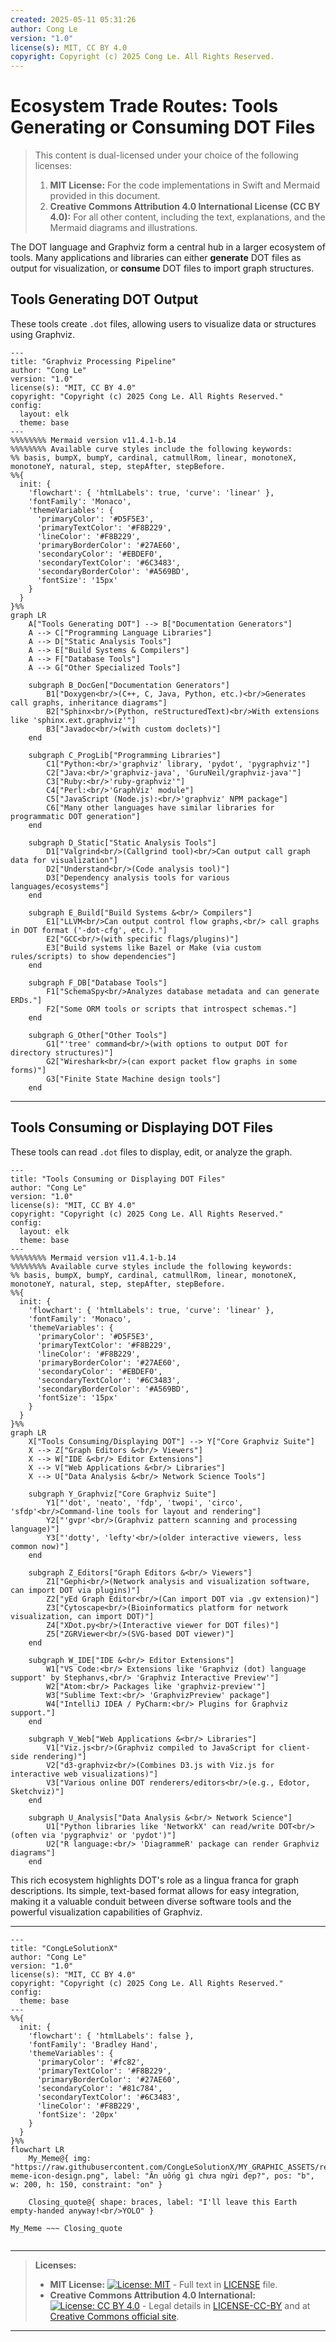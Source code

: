 ```yaml
---
created: 2025-05-11 05:31:26
author: Cong Le
version: "1.0"
license(s): MIT, CC BY 4.0
copyright: Copyright (c) 2025 Cong Le. All Rights Reserved.
---
```




# Ecosystem Trade Routes: Tools Generating or Consuming DOT Files

> This content is dual-licensed under your choice of the following licenses:
> 1.  **MIT License:** For the code implementations in Swift and Mermaid provided in this document.
> 2.  **Creative Commons Attribution 4.0 International License (CC BY 4.0):** For all other content, including the text, explanations, and the Mermaid diagrams and illustrations.


The DOT language and Graphviz form a central hub in a larger ecosystem of tools. Many applications and libraries can either **generate** DOT files as output for visualization, or **consume** DOT files to import graph structures.

## Tools Generating DOT Output

These tools create `.dot` files, allowing users to visualize data or structures using Graphviz.

```mermaid
---
title: "Graphviz Processing Pipeline"
author: "Cong Le"
version: "1.0"
license(s): "MIT, CC BY 4.0"
copyright: "Copyright (c) 2025 Cong Le. All Rights Reserved."
config:
  layout: elk
  theme: base
---
%%%%%%%% Mermaid version v11.4.1-b.14
%%%%%%%% Available curve styles include the following keywords:
%% basis, bumpX, bumpY, cardinal, catmullRom, linear, monotoneX, monotoneY, natural, step, stepAfter, stepBefore.
%%{
  init: {
    'flowchart': { 'htmlLabels': true, 'curve': 'linear' },
    'fontFamily': 'Monaco',
    'themeVariables': {
      'primaryColor': '#D5F5E3',
      'primaryTextColor': '#F8B229',
      'lineColor': '#F8B229',
      'primaryBorderColor': '#27AE60',
      'secondaryColor': '#EBDEF0',
      'secondaryTextColor': '#6C3483',
      'secondaryBorderColor': '#A569BD',
      'fontSize': '15px'
    }
  }
}%%
graph LR
    A["Tools Generating DOT"] --> B["Documentation Generators"]
    A --> C["Programming Language Libraries"]
    A --> D["Static Analysis Tools"]
    A --> E["Build Systems & Compilers"]
    A --> F["Database Tools"]
    A --> G["Other Specialized Tools"]

    subgraph B_DocGen["Documentation Generators"]
        B1["Doxygen<br/>(C++, C, Java, Python, etc.)<br/>Generates call graphs, inheritance diagrams"]
        B2["Sphinx<br/>(Python, reStructuredText)<br/>With extensions like 'sphinx.ext.graphviz'"]
        B3["Javadoc<br/>(with custom doclets)"]
    end

    subgraph C_ProgLib["Programming Libraries"]
        C1["Python:<br/>'graphviz' library, 'pydot', 'pygraphviz'"]
        C2["Java:<br/>'graphviz-java', 'GuruNeil/graphviz-java'"]
        C3["Ruby:<br/>'ruby-graphviz'"]
        C4["Perl:<br/>'GraphViz' module"]
        C5["JavaScript (Node.js):<br/>'graphviz' NPM package"]
        C6["Many other languages have similar libraries for programmatic DOT generation"]
    end

    subgraph D_Static["Static Analysis Tools"]
        D1["Valgrind<br/>(Callgrind tool)<br/>Can output call graph data for visualization"]
        D2["Understand<br/>(Code analysis tool)"]
        D3["Dependency analysis tools for various languages/ecosystems"]
    end

    subgraph E_Build["Build Systems &<br/> Compilers"]
        E1["LLVM<br/>Can output control flow graphs,<br/> call graphs in DOT format ('-dot-cfg', etc.)."]
        E2["GCC<br/>(with specific flags/plugins)"]
        E3["Build systems like Bazel or Make (via custom rules/scripts) to show dependencies"]
    end

    subgraph F_DB["Database Tools"]
        F1["SchemaSpy<br/>Analyzes database metadata and can generate ERDs."]
        F2["Some ORM tools or scripts that introspect schemas."]
    end
    
    subgraph G_Other["Other Tools"]
        G1["'tree' command<br/>(with options to output DOT for directory structures)"]
        G2["Wireshark<br/>(can export packet flow graphs in some forms)"]
        G3["Finite State Machine design tools"]
    end
```

---

## Tools Consuming or Displaying DOT Files

These tools can read `.dot` files to display, edit, or analyze the graph.

```mermaid
---
title: "Tools Consuming or Displaying DOT Files"
author: "Cong Le"
version: "1.0"
license(s): "MIT, CC BY 4.0"
copyright: "Copyright (c) 2025 Cong Le. All Rights Reserved."
config:
  layout: elk
  theme: base
---
%%%%%%%% Mermaid version v11.4.1-b.14
%%%%%%%% Available curve styles include the following keywords:
%% basis, bumpX, bumpY, cardinal, catmullRom, linear, monotoneX, monotoneY, natural, step, stepAfter, stepBefore.
%%{
  init: {
    'flowchart': { 'htmlLabels': true, 'curve': 'linear' },
    'fontFamily': 'Monaco',
    'themeVariables': {
      'primaryColor': '#D5F5E3',
      'primaryTextColor': '#F8B229',
      'lineColor': '#F8B229',
      'primaryBorderColor': '#27AE60',
      'secondaryColor': '#EBDEF0',
      'secondaryTextColor': '#6C3483',
      'secondaryBorderColor': '#A569BD',
      'fontSize': '15px'
    }
  }
}%%
graph LR
    X["Tools Consuming/Displaying DOT"] --> Y["Core Graphviz Suite"]
    X --> Z["Graph Editors &<br/> Viewers"]
    X --> W["IDE &<br/> Editor Extensions"]
    X --> V["Web Applications &<br/> Libraries"]
    X --> U["Data Analysis &<br/> Network Science Tools"]

    subgraph Y_Graphviz["Core Graphviz Suite"]
        Y1["'dot', 'neato', 'fdp', 'twopi', 'circo', 'sfdp'<br/>Command-line tools for layout and rendering"]
        Y2["'gvpr'<br/>(Graphviz pattern scanning and processing language)"]
        Y3["'dotty', 'lefty'<br/>(older interactive viewers, less common now)"]
    end

    subgraph Z_Editors["Graph Editors &<br/> Viewers"]
        Z1["Gephi<br/>(Network analysis and visualization software, can import DOT via plugins)"]
        Z2["yEd Graph Editor<br/>(Can import DOT via .gv extension)"]
        Z3["Cytoscape<br/>(Bioinformatics platform for network visualization, can import DOT)"]
        Z4["XDot.py<br/>(Interactive viewer for DOT files)"]
        Z5["ZGRViewer<br/>(SVG-based DOT viewer)"]
    end

    subgraph W_IDE["IDE &<br/> Editor Extensions"]
        W1["VS Code:<br/> Extensions like 'Graphviz (dot) language support' by Stephanvs,<br/> 'Graphviz Interactive Preview'"]
        W2["Atom:<br/> Packages like 'graphviz-preview'"]
        W3["Sublime Text:<br/> 'GraphvizPreview' package"]
        W4["IntelliJ IDEA / PyCharm:<br/> Plugins for Graphviz support."]
    end

    subgraph V_Web["Web Applications &<br/> Libraries"]
        V1["Viz.js<br/>(Graphviz compiled to JavaScript for client-side rendering)"]
        V2["d3-graphviz<br/>(Combines D3.js with Viz.js for interactive web visualizations)"]
        V3["Various online DOT renderers/editors<br/>(e.g., Edotor, Sketchviz)"]
    end

    subgraph U_Analysis["Data Analysis &<br/> Network Science"]
        U1["Python libraries like 'NetworkX' can read/write DOT<br/>(often via 'pygraphviz' or 'pydot')"]
        U2["R language:<br/> 'DiagrammeR' package can render Graphviz diagrams"]
    end
```

This rich ecosystem highlights DOT's role as a lingua franca for graph descriptions. Its simple, text-based format allows for easy integration, making it a valuable conduit between diverse software tools and the powerful visualization capabilities of Graphviz.





---

<!-- 
```mermaid
%% Current Mermaid version
info
```
-->


```mermaid
---
title: "CongLeSolutionX"
author: "Cong Le"
version: "1.0"
license(s): "MIT, CC BY 4.0"
copyright: "Copyright (c) 2025 Cong Le. All Rights Reserved."
config:
  theme: base
---
%%{
  init: {
    'flowchart': { 'htmlLabels': false },
    'fontFamily': 'Bradley Hand',
    'themeVariables': {
      'primaryColor': '#fc82',
      'primaryTextColor': '#F8B229',
      'primaryBorderColor': '#27AE60',
      'secondaryColor': '#81c784',
      'secondaryTextColor': '#6C3483',
      'lineColor': '#F8B229',
      'fontSize': '20px'
    }
  }
}%%
flowchart LR
    My_Meme@{ img: "https://raw.githubusercontent.com/CongLeSolutionX/MY_GRAPHIC_ASSETS/refs/heads/Designing_graphic_syntax/MY_MEME/My-meme-icon-design.png", label: "Ăn uống gì chưa ngừi đẹp?", pos: "b", w: 200, h: 150, constraint: "on" }

    Closing_quote@{ shape: braces, label: "I'll leave this Earth empty-handed anyway!<br/>YOLO" }

My_Meme ~~~ Closing_quote


```




---
>**Licenses:**
>
>- **MIT License:**  [![License: MIT](https://img.shields.io/badge/License-MIT-yellow.svg)](LICENSE) - Full text in [LICENSE](LICENSE) file.
>- **Creative Commons Attribution 4.0 International:** [![License: CC BY 4.0](https://licensebuttons.net/l/by/4.0/88x31.png)](LICENSE-CC-BY) - Legal details in [LICENSE-CC-BY](LICENSE-CC-BY) and at [Creative Commons official site](http://creativecommons.org/licenses/by/4.0/).
>
---